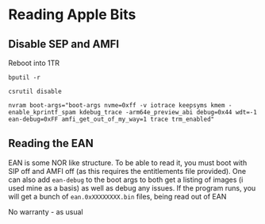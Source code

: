 # Reading Apple Bits

## Disable SEP and AMFI

Reboot into 1TR

`bputil -r`

`csrutil disable`

`nvram boot-args="boot-args	nvme=0xff -v iotrace keepsyms kmem -enable_kprintf_spam kdebug_trace -arm64e_preview_abi debug=0x44 wdt=-1 ean-debug=0xFF amfi_get_out_of_my_way=1 trace trm_enabled"`

## Reading the EAN

EAN is some NOR like structure.  To be able to read it, you must boot with SIP off and AMFI off (as this requires the
entitlements file provided).  One can also add `ean-debug` to the boot args to both get a listing of images (i used mine
as a basis) as well as debug any issues.  If the program runs, you will get a bunch of `ean.0xXXXXXXXX.bin` files,
being read out of EAN

No warranty - as usual
